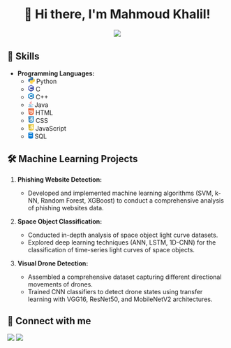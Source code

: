<div align="center">

# 👋 Hi there, I'm Mahmoud Khalil!

<!-- Typing SVG by DenverCoder1 - https://github.com/DenverCoder1/readme-typing-svg -->
<p align="center">
  <a href="https://github.com/DenverCoder1/readme-typing-svg"><img src="https://readme-typing-svg.herokuapp.com/?lines=Machine%20Learning%20Engineer;Devoted%20to%20continuous%20learning&font=Fira%20Code&center=true&width=440&height=45&color=f75c7e&vCenter=true&size=22"></a>
</p> 

</div>

## 🚀 Skills

- **Programming Languages:**
  - <img src="imgs/python-logo.png" alt="Python Logo" height="15"> Python
  - <img src="imgs/c-logo.png" alt="C Logo" height="15"> C
  - <img src="imgs/cpp-logo.png" alt="Cpp Logo" height="15"> C++
  - <img src="imgs/java-logo.png" alt="Java Logo" height="15"> Java
  - <img src="imgs/html-logo.png" alt="HTML Logo" height="15"> HTML
  - <img src="imgs/css-logo.png" alt="CSS Logo" height="15"> CSS
  - <img src="imgs/javascript-logo.png" alt="JavaScript Logo" height="15"> JavaScript
  - <img src="imgs/sql-logo.png" alt="SQL Logo" height="15"> SQL

## 🛠️ Machine Learning Projects

1. **Phishing Website Detection:**
   - Developed and implemented machine learning algorithms (SVM, k-NN, Random Forest, XGBoost) to conduct a comprehensive analysis of phishing websites data.

2. **Space Object Classification:**
   - Conducted in-depth analysis of space object light curve datasets.
   - Explored deep learning techniques (ANN, LSTM, 1D-CNN) for the classification of time-series light curves of space objects.

3. **Visual Drone Detection:**
   - Assembled a comprehensive dataset capturing different directional movements of drones.
   - Trained CNN classifiers to detect drone states using transfer learning with VGG16, ResNet50, and MobileNetV2 architectures.

## 🔗 Connect with me

<a href="https://linkedin.com/in/mahmoudmkhalil" target="_blank"><img src="https://img.shields.io/badge/-LinkedIn-0077B5?style=for-the-badge&logo=Linkedin&logoColor=white"/></a>
<a href="https://t.me/mm_khalil1" target="_blank"><img src="https://img.shields.io/badge/-Telegram-0077B5?style=for-the-badge&logo=Telegram&logoColor=white"/></a>
